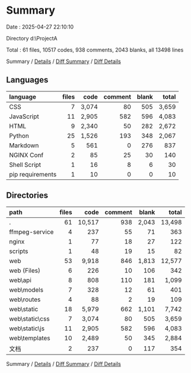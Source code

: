 # Summary

Date : 2025-04-27 22:10:10

Directory d:\\ProjectA

Total : 61 files,  10517 codes, 938 comments, 2043 blanks, all 13498 lines

Summary / [Details](details.md) / [Diff Summary](diff.md) / [Diff Details](diff-details.md)

## Languages
| language | files | code | comment | blank | total |
| :--- | ---: | ---: | ---: | ---: | ---: |
| CSS | 7 | 3,074 | 80 | 505 | 3,659 |
| JavaScript | 11 | 2,905 | 582 | 596 | 4,083 |
| HTML | 9 | 2,340 | 50 | 282 | 2,672 |
| Python | 25 | 1,526 | 193 | 348 | 2,067 |
| Markdown | 5 | 561 | 0 | 276 | 837 |
| NGINX Conf | 2 | 85 | 25 | 30 | 140 |
| Shell Script | 1 | 16 | 8 | 6 | 30 |
| pip requirements | 1 | 10 | 0 | 0 | 10 |

## Directories
| path | files | code | comment | blank | total |
| :--- | ---: | ---: | ---: | ---: | ---: |
| . | 61 | 10,517 | 938 | 2,043 | 13,498 |
| ffmpeg-service | 4 | 237 | 55 | 71 | 363 |
| nginx | 1 | 77 | 18 | 27 | 122 |
| scripts | 1 | 48 | 19 | 15 | 82 |
| web | 53 | 9,918 | 846 | 1,813 | 12,577 |
| web (Files) | 6 | 226 | 10 | 106 | 342 |
| web\\api | 8 | 808 | 110 | 181 | 1,099 |
| web\\models | 7 | 328 | 12 | 61 | 401 |
| web\\routes | 4 | 88 | 2 | 19 | 109 |
| web\\static | 18 | 5,979 | 662 | 1,101 | 7,742 |
| web\\static\\css | 7 | 3,074 | 80 | 505 | 3,659 |
| web\\static\\js | 11 | 2,905 | 582 | 596 | 4,083 |
| web\\templates | 10 | 2,489 | 50 | 345 | 2,884 |
| 文档 | 2 | 237 | 0 | 117 | 354 |

Summary / [Details](details.md) / [Diff Summary](diff.md) / [Diff Details](diff-details.md)